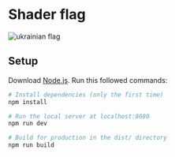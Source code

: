 # Shader flag
![ukrainian flag](https://raw.githubusercontent.com/NataliaZhydeikina/flag_shader/main/static/flag.gif)

## Setup
Download [Node.js](https://nodejs.org/en/download/).
Run this followed commands:

``` bash
# Install dependencies (only the first time)
npm install

# Run the local server at localhost:8080
npm run dev

# Build for production in the dist/ directory
npm run build
```
